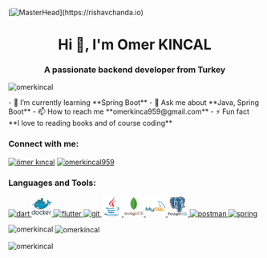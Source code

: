 [![MasterHead](https://1.bp.blogspot.com/-7A4WynwLsM...)](https://rishavchanda.io)
<h1 align="center">Hi 👋, I'm Omer KINCAL</h1> <h3 align="center">A passionate backend developer from Turkey</h3> <p align="left"> <img src="https://komarev.com/ghpvc/?username=omerkincal&label=Profile%20views&color=0e75b6&style=flat" alt="omerkincal" /> </p> - 🌱 I’m currently learning **Spring Boot** - 💬 Ask me about **Java, Spring Boot** - 📫 How to reach me **omerkinca959@gmail.com** - ⚡ Fun fact **I love to reading books and of course coding** <h3 align="left">Connect with me:</h3> <p align="left"> <a href="https://linkedin.com/in/ömer kıncal" target="blank"><img align="center" src="https://raw.githubusercontent.com/rahuldkjain/github-profile-readme-generator/master/src/images/icons/Social/linked-in-alt.svg" alt="ömer kıncal" height="30" width="40" /></a> <a href="https://www.hackerrank.com/omerkincal959" target="blank"><img align="center" src="https://raw.githubusercontent.com/rahuldkjain/github-profile-readme-generator/master/src/images/icons/Social/hackerrank.svg" alt="omerkincal959" height="30" width="40" /></a> </p> <h3 align="left">Languages and Tools:</h3> <p align="left"> <a href="https://dart.dev" target="_blank" rel="noreferrer"> <img src="https://www.vectorlogo.zone/logos/dartlang/dartlang-icon.svg" alt="dart" width="40" height="40"/> </a> <a href="https://www.docker.com/" target="_blank" rel="noreferrer"> <img src="https://raw.githubusercontent.com/devicons/devicon/master/icons/docker/docker-original-wordmark.svg" alt="docker" width="40" height="40"/> </a> <a href="https://flutter.dev" target="_blank" rel="noreferrer"> <img src="https://www.vectorlogo.zone/logos/flutterio/flutterio-icon.svg" alt="flutter" width="40" height="40"/> </a> <a href="https://git-scm.com/" target="_blank" rel="noreferrer"> <img src="https://www.vectorlogo.zone/logos/git-scm/git-scm-icon.svg" alt="git" width="40" height="40"/> </a> <a href="https://www.java.com" target="_blank" rel="noreferrer"> <img src="https://raw.githubusercontent.com/devicons/devicon/master/icons/java/java-original.svg" alt="java" width="40" height="40"/> </a> <a href="https://www.mongodb.com/" target="_blank" rel="noreferrer"> <img src="https://raw.githubusercontent.com/devicons/devicon/master/icons/mongodb/mongodb-original-wordmark.svg" alt="mongodb" width="40" height="40"/> </a> <a href="https://www.mysql.com/" target="_blank" rel="noreferrer"> <img src="https://raw.githubusercontent.com/devicons/devicon/master/icons/mysql/mysql-original-wordmark.svg" alt="mysql" width="40" height="40"/> </a> <a href="https://www.postgresql.org" target="_blank" rel="noreferrer"> <img src="https://raw.githubusercontent.com/devicons/devicon/master/icons/postgresql/postgresql-original-wordmark.svg" alt="postgresql" width="40" height="40"/> </a> <a href="https://postman.com" target="_blank" rel="noreferrer"> <img src="https://www.vectorlogo.zone/logos/getpostman/getpostman-icon.svg" alt="postman" width="40" height="40"/> </a> <a href="https://spring.io/" target="_blank" rel="noreferrer"> <img src="https://www.vectorlogo.zone/logos/springio/springio-icon.svg" alt="spring" width="40" height="40"/> </a> </p> <p><img align="left" src="https://github-readme-stats.vercel.app/api/top-langs?username=omerkincal&show_icons=true&locale=en&layout=compact" alt="omerkincal" /></p> <p>&nbsp;<img align="center" src="https://github-readme-stats.vercel.app/api?username=omerkincal&show_icons=true&locale=en" alt="omerkincal" /></p> <p><img align="center" src="https://github-readme-streak-stats.herokuapp.com/?user=omerkincal&" alt="omerkincal" /></p>
